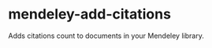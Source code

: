 mendeley-add-citations
======================

Adds citations count to documents in your Mendeley library.
